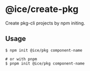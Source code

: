# @ice/create-pkg

Create pkg-cli projects by npm initing.

## Usage

```shell
$ npm init @ice/pkg component-name

# or with pnpm
$ pnpm init @ice/pkg component-name
```

